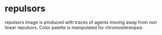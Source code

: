 # repulsors
repulsors
Image is produced with traces of agents moving away from non linear repulsors. Color palette is manipulated for chromostereopsis.
